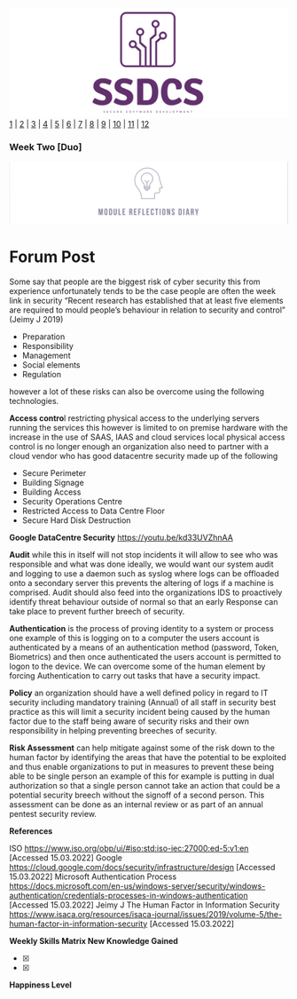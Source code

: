 ![Logo](Images/Logo.png)
[1](/MyPortfolio/SSDCS/Unit01.html) | [2](/MyPortfolio/SSDCS/Unit02.html) | [3](/MyPortfolio/SSDCS/Unit03.html) | [4](/MyPortfolio/SSDCS/Unit04.html) | [5](/MyPortfolio/SSDCS/Unit05.html) | [6](/MyPortfolio/SSDCS/Unit06.html) | [7](/MyPortfolio/SSDCS/Unit07.html) | [8](/MyPortfolio/SSDCS/Unit08.html) | [9](/MyPortfolio/SSDCS/Unit09.html) | [10](/MyPortfolio/SSDCS/Unit10.html) | [11](/MyPortfolio/SSDCS/Unit11.html) | [12](/MyPortfolio/SSDCS/Unit12.html)
### Week Two [Duo]
![Logo](Images/Diary.png)

# Forum Post

Some say that people are the biggest risk of cyber security this from experience unfortunately tends to be the case people are often the week link in security “Recent research has established that at least five elements are required to mould people’s behaviour in relation to security and control” (Jeimy J 2019)

*	Preparation
*	Responsibility
*	Management
*	Social elements
*	Regulation

however a lot of these risks can also be overcome using the following technologies.

**Access contro**l restricting physical access to the underlying servers running the services this however is limited to on premise hardware with the increase in the use of SAAS, IAAS and cloud services local physical access control is no longer enough an organization also need to partner with a cloud vendor who has good datacentre security made up of the following 

*	Secure Perimeter
*	Building Signage
*	Building Access
*	Security Operations Centre
*	Restricted Access to Data Centre Floor
*	Secure Hard Disk Destruction

**Google DataCentre Security** <https://youtu.be/kd33UVZhnAA>

**Audit** while this in itself will not stop incidents it will allow to see who was responsible and what was done ideally, we would want our system audit and logging to use a daemon such as syslog where logs can be offloaded onto a secondary server this prevents the altering of logs if a machine is comprised. Audit should also feed into the organizations IDS to proactively identify threat behaviour outside of normal so that an early Response can take place to prevent further breech of security. 

**Authentication** is the process of proving identity to a system or process one example of this is logging on to a computer the users account is authenticated by a means of an authentication method (password, Token, Biometrics) and then once authenticated the users account is permitted to logon to the device. We can overcome some of the human element by forcing Authentication to carry out tasks that have a security impact.

**Policy** an organization should have a well defined policy in regard to IT security including mandatory training (Annual) of all staff in security best practice as this will limit a security incident being caused by the human factor due to the staff being aware of security risks and their own responsibility in helping preventing breeches of security.

**Risk Assessment** can help mitigate against some of the risk down to the human factor by identifying the areas that have the potential to be exploited and thus enable organizations to put in measures to prevent these being able to be single person an example of this for example is putting in dual authorization so that a single person cannot take an action that could be a potential security breech without the signoff of a second person. This assessment can be done as an internal review or as part of an annual pentest security review.

**References** 

ISO https://www.iso.org/obp/ui/#iso:std:iso-iec:27000:ed-5:v1:en [Accessed 15.03.2022]
Google https://cloud.google.com/docs/security/infrastructure/design [Accessed 15.03.2022]
Microsoft Authentication Process https://docs.microsoft.com/en-us/windows-server/security/windows-authentication/credentials-processes-in-windows-authentication [Accessed 15.03.2022]
Jeimy J The Human Factor in Information Security https://www.isaca.org/resources/isaca-journal/issues/2019/volume-5/the-human-factor-in-information-security [Accessed 15.03.2022]

**Weekly Skills Matrix New Knowledge Gained**

- [x] 
- [x] 

**Happiness Level**
